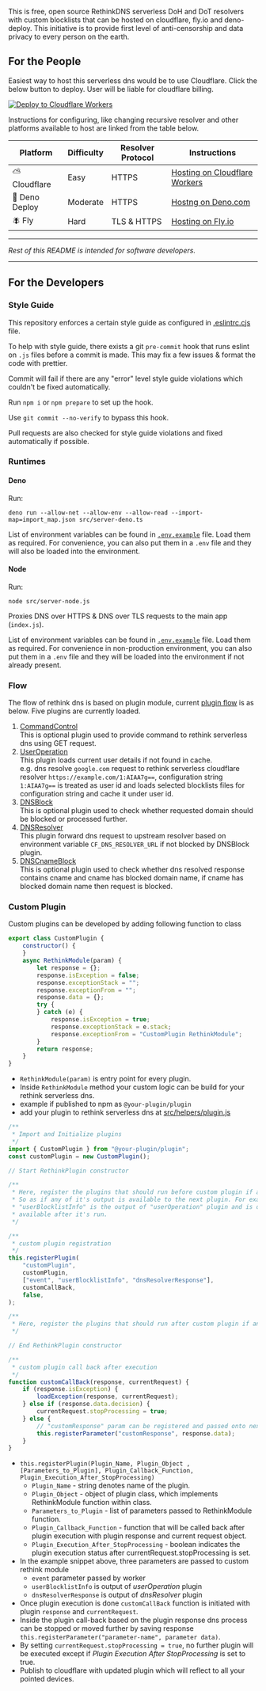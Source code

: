 This is free, open source RethinkDNS serverless DoH and DoT resolvers with custom blocklists
that can be hosted on cloudflare, fly.io and deno-deploy. This initiative is to provide first level of
anti-censorship and data privacy to every person on the earth.

## For the People

Easiest way to host this serverless dns would be to use Cloudflare. Click the below button to deploy. User will be liable for cloudflare billing.

[![Deploy to Cloudflare Workers](https://deploy.workers.cloudflare.com/button)](https://deploy.workers.cloudflare.com/?url=https://github.com/serverless-dns/serverless-dns/)

Instructions for configuring, like changing recursive resolver and other platforms available to host are linked from the table below.

| Platform      | Difficulty | Resolver Protocol | Instructions                                                                            |
| ------------- | ---------- | ----------------- | --------------------------------------------------------------------------------------- |
| ⛅ Cloudflare  | Easy       | HTTPS             | [Hosting on Cloudflare Workers](https://docs.rethinkdns.com/dns/open-source#cloudflare) |
| 🦕 Deno Deploy | Moderate   | HTTPS             | [Hostng on Deno.com](https://docs.rethinkdns.com/dns/open-source#deno-deploy)           |
| 🪰 Fly         | Hard       | TLS & HTTPS       | [Hosting on Fly.io](https://docs.rethinkdns.com/dns/open-source#fly-io)                 |

---

_Rest of this README is intended for software developers._

---

## For the Developers

### Style Guide

This repository enforces a certain style guide as configured in [.eslintrc.cjs](.eslintrc.cjs) file.

To help with style guide, there exists a git `pre-commit` hook that runs eslint
on `.js` files before a commit is made. This may fix a few issues & format the
code with prettier.

Commit will fail if there are any "error" level style guide violations which
couldn't be fixed automatically.

Run `npm i` or `npm prepare` to set up the hook.

Use `git commit --no-verify` to bypass this hook.

Pull requests are also checked for style guide violations and fixed automatically
if possible.

### Runtimes

#### Deno

Run:

```
deno run --allow-net --allow-env --allow-read --import-map=import_map.json src/server-deno.ts
```

List of environment variables can be found in [`.env.example`](.env.example)
file. Load them as required. For convenience, you can also put them in a `.env`
file and they will also be loaded into the environment.

#### Node

Run:

```
node src/server-node.js
```

Proxies DNS over HTTPS & DNS over TLS requests to the main app (`index.js`).

List of environment variables can be found in [`.env.example`](.env.example)
file. Load them as required. For convenience in non-production environment, you
can also put them in a `.env` file and they will be loaded into the environment
if not already present.

### Flow

The flow of rethink dns is based on plugin module, current
[plugin flow](src/helpers/plugin.js) is as below. Five plugins are currently loaded.

1. [CommandControl](src/command-control)<br> This
	 is optional plugin used to provide command to rethink serverless dns using
	 GET request.
2. [UserOperation](src/basic)<br> This plugin
	 loads current user details if not found in cache.<br> e.g. dns resolve
	 `google.com` request to rethink serverless cloudflare resolver
	 `https://example.com/1:AIAA7g==`, configuration string `1:AIAA7g==` is
	 treated as user id and loads selected blocklists files for configuration
	 string and cache it under user id.
3. [DNSBlock](src/dns-operation/dnsBlock.js)<br>
	 This is optional plugin used to check whether requested domain should be
	 blocked or processed further.
4. [DNSResolver](src/dns-operation/dnsResolver.js)<br>
	 This plugin forward dns request to upstream resolver based on environment
	 variable `CF_DNS_RESOLVER_URL` if not blocked by DNSBlock plugin.
5. [DNSCnameBlock](src/dns-operation/dnsCnameBlock.js)<br>
	 This is optional plugin used to check whether dns resolved response contains
	 cname and cname has blocked domain name, if cname has blocked domain name
	 then request is blocked.

### Custom Plugin

Custom plugins can be developed by adding following function to class

```javascript
export class CustomPlugin {
	constructor() {
	}
	async RethinkModule(param) {
		let response = {};
		response.isException = false;
		response.exceptionStack = "";
		response.exceptionFrom = "";
		response.data = {};
		try {
		} catch (e) {
			response.isException = true;
			response.exceptionStack = e.stack;
			response.exceptionFrom = "CustomPlugin RethinkModule";
		}
		return response;
	}
}
```

- `RethinkModule(param)` is entry point for every plugin.
- Inside `RethinkModule` method your custom logic can be build for your rethink
	serverless dns.
- example if published to npm as `@your-plugin/plugin`
- add your plugin to rethink serverless dns at [src/helpers/plugin.js](src/helpers/plugin.js)

```javascript
/**
 * Import and Initialize plugins
 */
import { CustomPlugin } from "@your-plugin/plugin";
const customPlugin = new CustomPlugin();

// Start RethinkPlugin constructor

/**
 * Here, register the plugins that should run before custom plugin if any.
 * So as if any of it's output is available to the next plugin. For example,
 * "userBlocklistInfo" is the output of "userOperation" plugin and is only
 * available after it's run.
 */

/**
 * custom plugin registration
 */
this.registerPlugin(
	"customPlugin",
	customPlugin,
	["event", "userBlocklistInfo", "dnsResolverResponse"],
	customCallBack,
	false,
);

/**
 * Here, register the plugins that should run after custom plugin if any.
 */

// End RethinkPlugin constructor

/**
 * custom plugin call back after execution
 */
function customCallBack(response, currentRequest) {
	if (response.isException) {
		loadException(response, currentRequest);
	} else if (response.data.decision) {
		currentRequest.stopProcessing = true;
	} else {
		// "customResponse" param can be registered and passed onto next plugin
		this.registerParameter("customResponse", response.data);
	}
}
```

- `this.registerPlugin(Plugin_Name, Plugin_Object , [Parameters_to_Plugin], Plugin_Callback_Function, Plugin_Execution_After_StopProcessing)`
	- `Plugin_Name` - string denotes name of the plugin.
	- `Plugin_Object` - object of plugin class, which implements RethinkModule
		function within class.
	- `Parameters_to_Plugin` - list of parameters passed to RethinkModule
		function.
	- `Plugin_Callback_Function` - function that will be called back after plugin
		execution with plugin response and current request object.
	- `Plugin_Execution_After_StopProcessing` - boolean indicates the plugin
		execution status after currentRequest.stopProcessing is set.
- In the example snippet above, three parameters are passed to custom rethink
	module
	- `event` parameter passed by worker
	- `userBlocklistInfo` is output of _userOperation_ plugin
	- `dnsResolverResponse` is output of _dnsResolver_ plugin
- Once plugin execution is done `customCallBack` function is initiated with
	plugin `response` and `currentRequest`.
- Inside the plugin call-back based on the plugin response dns process can be
	stopped or moved further by saving response
	`this.registerParameter("parameter-name", parameter data)`.
- By setting `currentRequest.stopProcessing = true`, no further plugin will be
	executed except if _Plugin Execution After StopProcessing_ is set to true.
- Publish to cloudflare with updated plugin which will reflect to all your
	pointed devices.
